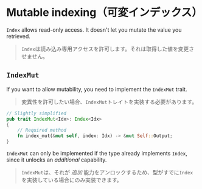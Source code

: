 # Mutable indexing（可変インデックス）

`Index` allows read-only access. It doesn't let you mutate the value you
retrieved.

> `Index`は読み込み専用アクセスを許可します。それは取得した値を変更させません。

## `IndexMut`

If you want to allow mutability, you need to implement the `IndexMut` trait.

> 変異性を許可したい場合、`IndexMut`トレイトを実装する必要があります。

```rust
// Slightly simplified
pub trait IndexMut<Idx>: Index<Idx>
{
    // Required method
    fn index_mut(&mut self, index: Idx) -> &mut Self::Output;
}
```

`IndexMut` can only be implemented if the type already implements `Index`,
since it unlocks an _additional_ capability.

> `IndexMut`は、それが _追加_ 能力をアンロックするため、型がすでに`Index`を実装している場合にのみ実装できます。
